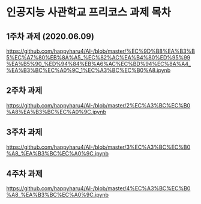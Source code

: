 # 인공지능 사관학교 프리코스 과제 목차
## 1주차 과제 (2020.06.09)
https://github.com/happyharu4/AI-/blob/master/%EC%9D%B8%EA%B3%B5%EC%A7%80%EB%8A%A5_%EC%82%AC%EA%B4%80%ED%95%99%EA%B5%90_%ED%94%84%EB%A6%AC%EC%BD%94%EC%8A%A4_%EA%B3%BC%EC%A0%9C_1%EC%A3%BC%EC%B0%A8.ipynb
## 2주차 과제
https://github.com/happyharu4/AI-/blob/master/2%EC%A3%BC%EC%B0%A8%EA%B3%BC%EC%A0%9C.ipynb
## 3주차 과제 
https://github.com/happyharu4/AI-/blob/master/3%EC%A3%BC%EC%B0%A8_%EA%B3%BC%EC%A0%9C.ipynb
## 4주차 과제
https://github.com/happyharu4/AI-/blob/master/4%EC%A3%BC%EC%B0%A8_%EA%B3%BC%EC%A0%9C.ipynb
